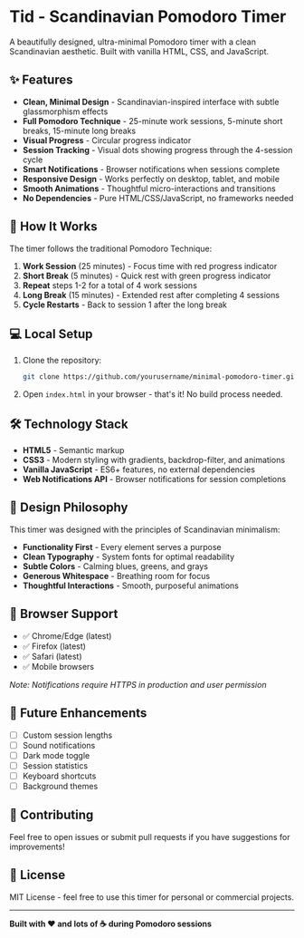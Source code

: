 # Tid - Scandinavian Pomodoro Timer

A beautifully designed, ultra-minimal Pomodoro timer with a clean Scandinavian aesthetic. Built with vanilla HTML, CSS, and JavaScript.

## ✨ Features

- **Clean, Minimal Design** - Scandinavian-inspired interface with subtle glassmorphism effects
- **Full Pomodoro Technique** - 25-minute work sessions, 5-minute short breaks, 15-minute long breaks
- **Visual Progress** - Circular progress indicator
- **Session Tracking** - Visual dots showing progress through the 4-session cycle
- **Smart Notifications** - Browser notifications when sessions complete
- **Responsive Design** - Works perfectly on desktop, tablet, and mobile
- **Smooth Animations** - Thoughtful micro-interactions and transitions
- **No Dependencies** - Pure HTML/CSS/JavaScript, no frameworks needed

## 🎯 How It Works

The timer follows the traditional Pomodoro Technique:

1. **Work Session** (25 minutes) - Focus time with red progress indicator
2. **Short Break** (5 minutes) - Quick rest with green progress indicator  
3. **Repeat** steps 1-2 for a total of 4 work sessions
4. **Long Break** (15 minutes) - Extended rest after completing 4 sessions
5. **Cycle Restarts** - Back to session 1 after the long break

## 💻 Local Setup

1. Clone the repository:
   ```bash
   git clone https://github.com/yourusername/minimal-pomodoro-timer.git
   ```

2. Open `index.html` in your browser - that's it! No build process needed.

## 🛠️ Technology Stack

- **HTML5** - Semantic markup
- **CSS3** - Modern styling with gradients, backdrop-filter, and animations
- **Vanilla JavaScript** - ES6+ features, no external dependencies
- **Web Notifications API** - Browser notifications for session completions

## 🎨 Design Philosophy

This timer was designed with the principles of Scandinavian minimalism:

- **Functionality First** - Every element serves a purpose
- **Clean Typography** - System fonts for optimal readability
- **Subtle Colors** - Calming blues, greens, and grays
- **Generous Whitespace** - Breathing room for focus
- **Thoughtful Interactions** - Smooth, purposeful animations

## 📱 Browser Support

- ✅ Chrome/Edge (latest)
- ✅ Firefox (latest)  
- ✅ Safari (latest)
- ✅ Mobile browsers

*Note: Notifications require HTTPS in production and user permission*

## 🔮 Future Enhancements

- [ ] Custom session lengths
- [ ] Sound notifications
- [ ] Dark mode toggle
- [ ] Session statistics
- [ ] Keyboard shortcuts
- [ ] Background themes

## 🤝 Contributing

Feel free to open issues or submit pull requests if you have suggestions for improvements!

## 📄 License

MIT License - feel free to use this timer for personal or commercial projects.

---

**Built with ❤️ and lots of ☕ during Pomodoro sessions**
